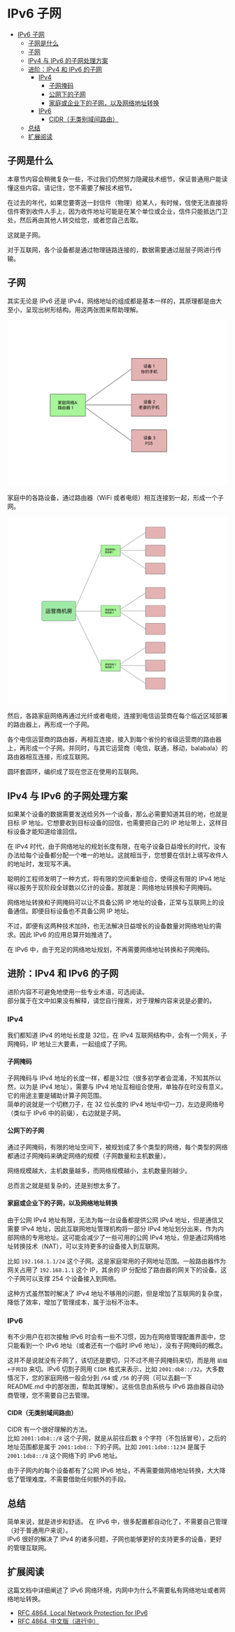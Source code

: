 # IPv6 子网

- [IPv6 子网](#ipv6-子网)
  - [子网是什么](#子网是什么)
  - [子网](#子网)
  - [IPv4 与 IPv6 的子网处理方案](#ipv4-与-ipv6-的子网处理方案)
  - [进阶：IPv4 和 IPv6 的子网](#进阶ipv4-和-ipv6-的子网)
    - [IPv4](#ipv4)
      - [子网掩码](#子网掩码)
      - [公网下的子网](#公网下的子网)
      - [家庭或企业下的子网，以及网络地址转换](#家庭或企业下的子网以及网络地址转换)
    - [IPv6](#ipv6)
      - [CIDR（无类别域间路由）](#cidr无类别域间路由)
  - [总结](#总结)
  - [扩展阅读](#扩展阅读)

## 子网是什么
本章节内容会稍微复杂一些，不过我们仍然努力隐藏技术细节，保证普通用户能读懂这些内容。请记住，您不需要了解技术细节。  

在过去的年代，如果您要寄送一封信件（物理）给某人，有时候，信使无法直接将信件寄到收件人手上，因为收件地址可能是在某个单位或企业，信件只能抵达门卫处，然后再由其他人转交给您，或者您自己去取。

这就是子网。

对于互联网，各个设备都是通过物理链路连接的，数据需要通过层层子网进行传输。

## 子网

其实无论是 IPv6 还是 IPv4，网络地址的组成都是基本一样的，其原理都是由大至小，呈现出树形结构。用这两张图来帮助理解。

![home-subnet](img/subnet-home.png)

家庭中的各路设备，通过路由器（WiFi 或者电缆）相互连接到一起，形成一个子网。

![isp-subnet](img/subnet-isp.png)

然后，各路家庭网络再通过光纤或者电缆，连接到电信运营商在每个临近区域部署的路由器上，再形成一个子网。  

各个电信运营商的路由器，再相互连接，接入到每个省份的省级运营商的路由器上，再形成一个子网。并同时，与其它运营商（电信，联通，移动，balabala）的路由器相互连接，形成互联网。  

圆环套圆环，编织成了现在您正在使用的互联网。

## IPv4 与 IPv6 的子网处理方案
如果某个设备的数据需要发送给另外一个设备，那么必需要知道其目的地，也就是目标 IP 地址。它想要收到目标设备的回信，也需要把自己的 IP 地址带上，这样目标设备才能知道给谁回信。

在 IPv4 时代，由于网络地址的规划长度有限，在电子设备日益增长的时代，没有办法给每个设备都分配一个唯一的地址。这就相当于，您想要在信封上填写收件人的地址时，发现写不满。  

聪明的工程师发明了一种方式，将有限的空间重新组合，使得这有限的 IPv4 地址得以服务于现阶段全球数以亿计的设备。那就是：网络地址转换和子网掩码。  

网络地址转换和子网掩码可以让不具备公网 IP 地址的设备，正常与互联网上的设备通信。即便目标设备也不具备公网 IP 地址。  

不过，即便有这两种技术加持，也无法解决日益增长的设备数量对网络地址的需求。因此 IPv6 的应用总算开始推进了。  

在 IPv6 中，由于充足的网络地址规划，不再需要网络地址转换和子网掩码。

## 进阶：IPv4 和 IPv6 的子网
进阶内容不可避免地使用一些专业术语，可选阅读。  
部分属于在文中如果没有解释，请您自行搜索，对于理解内容来说是必要的。

### IPv4
我们都知道 IPv4 的地址长度是 32位，在 IPv4 互联网结构中，会有一个网关，子网掩码，IP 地址三大要素，一起组成了子网。

#### 子网掩码
子网掩码与 IPv4 地址的长度一样，都是32位（很多初学者会混淆，不知其所以然，以为是 IPv4 地址），需要与 IPv4 地址互相组合使用，单独存在时没有意义。它的用途主要是辅助计算子网范围。  
简单的说就是一个切糕刀子，在 32 位长度的 IPv4 地址中切一刀，左边是网络号（类似于 IPv6 中的前缀），右边就是子网。

#### 公网下的子网
通过子网掩码，有限的地址空间下，被规划成了多个类型的网络，每个类型的网络都通过子网掩码来确定网络的规模（子网数量和主机数量）。   

网络规模越大，主机数量越多，而网络规模越小，主机数量则越少。  

总而言之就是挺复杂的，还是别想太多了。  

#### 家庭或企业下的子网，以及网络地址转换
由于公网 IPv4 地址有限，无法为每一台设备都提供公网 IPv4 地址，但是通信又需要 IPv4 地址，因此互联网地址管理机构将一部分 IPv4 地址划分出来，作为内部网络的专用地址。这可能会减少了一些可用的公网 IPv4 地址，但是通过网络地址转换技术（NAT），可以支持更多的设备接入到互联网。  

比如 ``192.168.1.1/24`` 这个子网。这是家庭常用的子网地址范围。一般路由器作为网关占用了 ``192.168.1.1`` 这个 IP，其余的 IP 分配给了路由器的网关下的设备。这个子网可以支撑 254 个设备接入到网络。

这种方式虽然暂时解决了 IPv4 地址不够用的问题，但是增加了互联网的复杂度，降低了效率，增加了管理成本，属于治标不治本。

### IPv6
有不少用户在初次接触 IPv6 时会有一些不习惯，因为在网络管理配置界面中，您只能看到一个 IPv6 地址（或者还有一个临时 IPv6 地址），没有子网掩码的概念。

这并不是说就没有子网了，该切还是要切，只不过不用子网掩码来切，而是用 ``前缀+子网ID`` 来切。IPv6 切割子网用 ``CIDR`` 格式来表示，比如 ``2001:db8::/32``。大多数情况下，您的家庭网络一般会分到 ``/64`` 或 ``/56`` 的子网（可以去翻一下 README.md 中的那张图，帮助其理解）。这些信息由系统与 IPv6 路由器自动协商管理，您不需要自己去管理。

#### CIDR（无类别域间路由）
CIDR 有一个很好理解的方法。  
比如 ``2001:1db8::/8`` 这个子网，就是从前往后数 ``8`` 个字符（不包括冒号），之后的地址范围都是属于 ``2001:1db8::`` 下的子网。比如 ``2001:1db8::1234`` 是属于 ``2001:1db8::/8`` 这个网络下的 IPv6 地址。

由于子网内的每个设备都有了公网 IPv6 地址，不再需要做网络地址转换，大大降低了管理难度。不需要借助任何额外的手段。

## 总结
简单来说，就是进步和舒适。
在 IPv6 中，很多配置都自动化了，不需要自己管理（对于普通用户来说）。    
IPv6 很好的解决了 IPv4 的诸多问题，子网也能够更好的支持更多的设备，更好的管理互联网。

## 扩展阅读
这篇文档中详细阐述了 IPv6 网络环境，内网中为什么不需要私有网络地址或者网络地址转换。
* [RFC 4864, Local Network Protection for IPv6](https://datatracker.ietf.org/doc/html/rfc4864)  
* [RFC 4864, 中文版（进行中）](ieft/rfc4864.md)